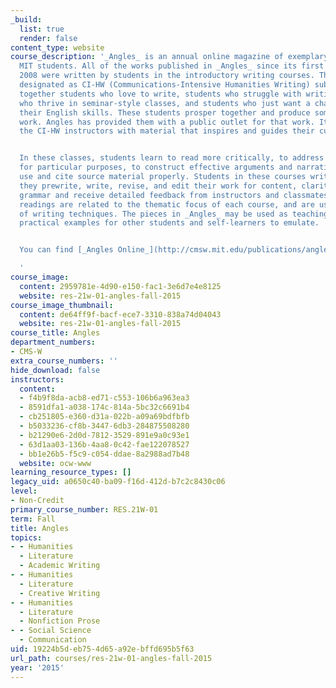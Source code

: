 ```yaml
---
_build:
  list: true
  render: false
content_type: website
course_description: '_Angles_ is an annual online magazine of exemplary writing by
  MIT students. All of the works published in _Angles_ since its first edition in
  2008 were written by students in the introductory writing courses. These courses,
  designated as CI-HW (Communications-Intensive Humanities Writing) subjects, bring
  together students who love to write, students who struggle with writing, students
  who thrive in seminar-style classes, and students who just want a chance to develop
  their English skills. These students prosper together and produce some remarkable
  work. Angles has provided them with a public outlet for that work. It also provides
  the CI-HW instructors with material that inspires and guides their current students.


  In these classes, students learn to read more critically, to address specific audiences
  for particular purposes, to construct effective arguments and narratives, and to
  use and cite source material properly. Students in these courses write a great deal;
  they prewrite, write, revise, and edit their work for content, clarity, tone, and
  grammar and receive detailed feedback from instructors and classmates. Assigned
  readings are related to the thematic focus of each course, and are used as demonstrations
  of writing techniques. The pieces in _Angles_ may be used as teaching tools and
  practical examples for other students and self-learners to emulate.


  You can find [_Angles Online_](http://cmsw.mit.edu/publications/angles/).

  '
course_image:
  content: 2959781e-4d90-e150-fac1-3e6d7e4e8125
  website: res-21w-01-angles-fall-2015
course_image_thumbnail:
  content: de64ff9f-bacf-ece7-3310-838a74d04043
  website: res-21w-01-angles-fall-2015
course_title: Angles
department_numbers:
- CMS-W
extra_course_numbers: ''
hide_download: false
instructors:
  content:
  - f4b9f8da-acb8-ed71-c553-106b6a963ea3
  - 8591dfa1-a038-174c-814a-5bc32c6691b4
  - cb251805-e360-d31a-022b-a09a69bdfbfb
  - b5033236-cf8b-3447-6db3-284875508280
  - b21290e6-2d0d-7812-3529-891e9a0c93e1
  - 63d1aa03-136b-4aa8-0c42-fae122078527
  - bb1e26b5-f5c9-c054-ddae-8a2988ad7b48
  website: ocw-www
learning_resource_types: []
legacy_uid: a0650c40-ba09-f16d-412d-b7c2c8430c06
level:
- Non-Credit
primary_course_number: RES.21W-01
term: Fall
title: Angles
topics:
- - Humanities
  - Literature
  - Academic Writing
- - Humanities
  - Literature
  - Creative Writing
- - Humanities
  - Literature
  - Nonfiction Prose
- - Social Science
  - Communication
uid: 19224b5d-eb75-4d65-a92e-bffd695b5f63
url_path: courses/res-21w-01-angles-fall-2015
year: '2015'
---
```

